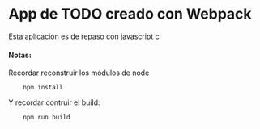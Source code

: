 # App de TODO creado con Webpack

Esta aplicación es de repaso con javascript c

#### Notas:
Recordar reconstruir los módulos de node
```
    npm install

```

Y recordar contruir el build:
```
    npm run build

```
